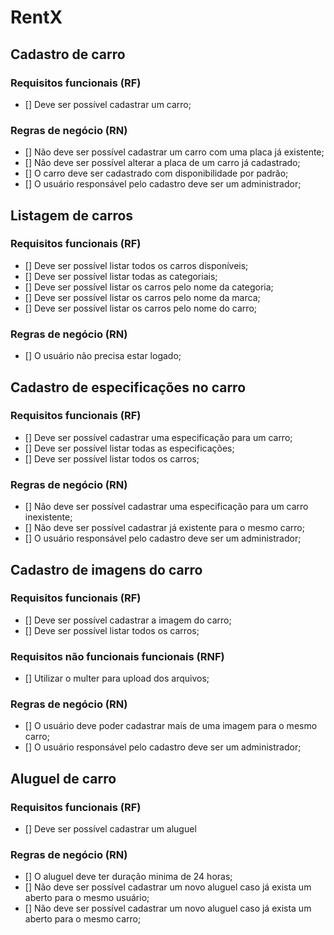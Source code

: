 # RentX

## Cadastro de carro

### Requisitos funcionais (RF)

- [] Deve ser possível cadastrar um carro;

### Regras de negócio (RN)

- [] Não deve ser possível cadastrar um carro com uma placa já existente;
- [] Não deve ser possível alterar a placa de um carro já cadastrado;
- [] O carro deve ser cadastrado com disponibilidade por padrão;
- [] O usuário responsável pelo cadastro deve ser um administrador;

## Listagem de carros

### Requisitos funcionais (RF)

- [] Deve ser possível listar todos os carros disponíveis;
- [] Deve ser possível listar todas as categoriais;
- [] Deve ser possível listar os carros pelo nome da categoria;
- [] Deve ser possível listar os carros pelo nome da marca;
- [] Deve ser possível listar os carros pelo nome do carro;

### Regras de negócio (RN)

- [] O usuário não precisa estar logado;

## Cadastro de especificações no carro

### Requisitos funcionais (RF)

- [] Deve ser possível cadastrar uma especificação para um carro;
- [] Deve ser possível listar todas as especificações;
- [] Deve ser possível listar todos os carros;

### Regras de negócio (RN)

- [] Não deve ser possível cadastrar uma especificação para um carro inexistente;
- [] Não deve ser possível cadastrar já existente para o mesmo carro;
- [] O usuário responsável pelo cadastro deve ser um administrador;

## Cadastro de imagens do carro

### Requisitos funcionais (RF)

- [] Deve ser possível cadastrar a imagem do carro;
- [] Deve ser possível listar todos os carros;

### Requisitos não funcionais funcionais (RNF)

- [] Utilizar o multer para upload dos arquivos;

### Regras de negócio (RN)

- [] O usuário deve poder cadastrar mais de uma imagem para o mesmo carro;
- [] O usuário responsável pelo cadastro deve ser um administrador;

## Aluguel de carro

### Requisitos funcionais (RF)

- [] Deve ser possível cadastrar um aluguel

### Regras de negócio (RN)

- [] O aluguel deve ter duração minima de 24 horas;
- [] Não deve ser possível cadastrar um novo aluguel caso já exista um aberto para o mesmo usuário;
- [] Não deve ser possível cadastrar um novo aluguel caso já exista um aberto para o mesmo carro;
